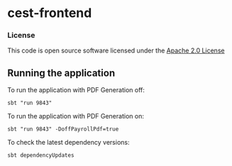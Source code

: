 # cest-frontend


### License
 This code is open source software licensed under the [Apache 2.0 License]("http://www.apache.org/licenses/LICENSE-2.0.html")


## Running the application
To run the application with PDF Generation off:

```
sbt "run 9843"

```

To run the application with PDF Generation on:

```
sbt "run 9843" -DoffPayrollPdf=true

```

To check the latest dependency versions:
```
sbt dependencyUpdates

```